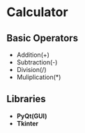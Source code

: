 # Calculator 

## Basic Operators 
- Addition(+)
- Subtraction(-) 
- Division(/) 
- Muliplication(*)

## Libraries
- <b>PyQt(GUI)</b>
- <b>Tkinter</b>
